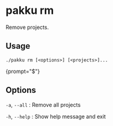 # pakku rm

Remove projects.

## Usage

```
./pakku rm [<options>] [<projects>]...
```
{prompt="$"}

## Options

`-a`, `--all`
: Remove all projects

`-h`, `--help`
: Show help message and exit
